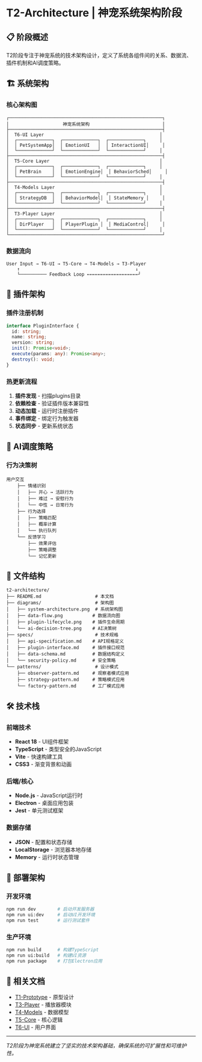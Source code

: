 # T2-Architecture | 神宠系统架构阶段

## 📋 阶段概述

T2阶段专注于神宠系统的技术架构设计，定义了系统各组件间的关系、数据流、插件机制和AI调度策略。

## 🏗️ 系统架构

### 核心架构图

```
┌─────────────────────────────────────────────────────────┐
│                    神宠系统架构                           │
├─────────────────────────────────────────────────────────┤
│  T6-UI Layer                                           │
│  ┌─────────────┐  ┌─────────────┐  ┌─────────────┐     │
│  │ PetSystemApp│  │ EmotionUI   │  │ InteractionUI│     │
│  └─────────────┘  └─────────────┘  └─────────────┘     │
├─────────────────────────────────────────────────────────┤
│  T5-Core Layer                                         │
│  ┌─────────────┐  ┌─────────────┐  ┌─────────────┐     │
│  │ PetBrain    │  │ EmotionEngine│  │ BehaviorSched│     │
│  └─────────────┘  └─────────────┘  └─────────────┘     │
├─────────────────────────────────────────────────────────┤
│  T4-Models Layer                                       │
│  ┌─────────────┐  ┌─────────────┐  ┌─────────────┐     │
│  │ StrategyDB  │  │ BehaviorModel│  │ StateMemory │     │
│  └─────────────┘  └─────────────┘  └─────────────┘     │
├─────────────────────────────────────────────────────────┤
│  T3-Player Layer                                       │
│  ┌─────────────┐  ┌─────────────┐  ┌─────────────┐     │
│  │ DirPlayer   │  │ PlayerPlugin │  │ MediaControl│     │
│  └─────────────┘  └─────────────┘  └─────────────┘     │
└─────────────────────────────────────────────────────────┘
```

### 数据流向

```
User Input → T6-UI → T5-Core → T4-Models → T3-Player
    ↑                                           ↓
    └────────── Feedback Loop ←←←←←←←←←←←←←←←←←←←┘
```

## 🔌 插件架构

### 插件注册机制

```typescript
interface PluginInterface {
  id: string;
  name: string;
  version: string;
  init(): Promise<void>;
  execute(params: any): Promise<any>;
  destroy(): void;
}
```

### 热更新流程

1. **插件发现** - 扫描plugins目录
2. **依赖检查** - 验证插件版本兼容性
3. **动态加载** - 运行时注册插件
4. **事件绑定** - 绑定行为触发器
5. **状态同步** - 更新系统状态

## 🤖 AI调度策略

### 行为决策树

```
用户交互
    ├── 情绪识别
    │   ├── 开心 → 活跃行为
    │   ├── 难过 → 安慰行为
    │   └── 中性 → 日常行为
    ├── 行为选择
    │   ├── 策略匹配
    │   ├── 概率计算
    │   └── 执行队列
    └── 反馈学习
        ├── 效果评估
        ├── 策略调整
        └── 记忆更新
```

## 📁 文件结构

```
t2-architecture/
├── README.md                    # 本文档
├── diagrams/                    # 架构图
│   ├── system-architecture.png  # 系统架构图
│   ├── data-flow.png           # 数据流向图
│   ├── plugin-lifecycle.png    # 插件生命周期
│   └── ai-decision-tree.png    # AI决策树
├── specs/                       # 技术规格
│   ├── api-specification.md    # API规格定义
│   ├── plugin-interface.md     # 插件接口规范
│   ├── data-schema.md          # 数据结构定义
│   └── security-policy.md      # 安全策略
└── patterns/                    # 设计模式
    ├── observer-pattern.md     # 观察者模式应用
    ├── strategy-pattern.md     # 策略模式应用
    └── factory-pattern.md      # 工厂模式应用
```

## 🛠️ 技术栈

### 前端技术
- **React 18** - UI组件框架
- **TypeScript** - 类型安全的JavaScript
- **Vite** - 快速构建工具
- **CSS3** - 渐变背景和动画

### 后端/核心
- **Node.js** - JavaScript运行时
- **Electron** - 桌面应用包装
- **Jest** - 单元测试框架

### 数据存储
- **JSON** - 配置和状态存储
- **LocalStorage** - 浏览器本地存储
- **Memory** - 运行时状态管理

## 🔧 部署架构

### 开发环境
```bash
npm run dev        # 启动开发服务器
npm run ui:dev     # 启动UI开发环境
npm run test       # 运行测试套件
```

### 生产环境
```bash
npm run build      # 构建TypeScript
npm run ui:build   # 构建UI资源
npm run package    # 打包Electron应用
```

## 🔗 相关文档

- [T1-Prototype](../t1-prototype/README.md) - 原型设计
- [T3-Player](../t3-player/README.md) - 播放器模块
- [T4-Models](../t4-models/README.md) - 数据模型
- [T5-Core](../t5-core/README.md) - 核心逻辑
- [T6-UI](../t6-ui/README.md) - 用户界面

---

*T2阶段为神宠系统建立了坚实的技术架构基础，确保系统的可扩展性和可维护性。*
